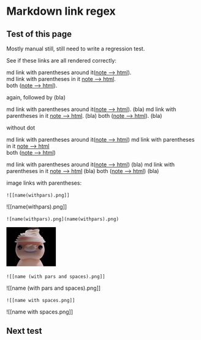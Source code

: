 # Markdown link regex
## Test of this page
Mostly manual still, still need to write a regression test.

See if these links are all rendered correctly:

md link with parentheses around it([note --> html](../../General%20Information/Snippets/note%20--%3E%20html.md)).  
md link with parentheses in it [note --> html](../../General%20Information/Snippets/note%20--%3E%20html.md).   
both ([note --> html](../../General%20Information/Snippets/note-(bla).md)).

again, followed by (bla)

md link with parentheses around it([note --> html](../../General%20Information/Snippets/note%20--%3E%20html.md)).  (bla) 
md link with parentheses in it [note --> html](../../General%20Information/Snippets/note%20--%3E%20html.md).   (bla)
both ([note --> html](../../General%20Information/Snippets/note-(bla).md)). (bla)
   

without dot

md link with parentheses around it([note --> html](../../General%20Information/Snippets/note%20--%3E%20html.md)) 
md link with parentheses in it [note --> html](../../General%20Information/Snippets/note%20--%3E%20html.md)   
both ([note --> html](../../General%20Information/Snippets/note-(bla).md))

md link with parentheses around it([note --> html](../../General%20Information/Snippets/note%20--%3E%20html.md))  (bla)
md link with parentheses in it [note --> html](../../General%20Information/Snippets/note%20--%3E%20html.md)   (bla)
both ([note --> html](../../General%20Information/Snippets/note-(bla).md)) (bla)

image links with parentheses:

`![[name(withpars).png]]`

![[name(withpars).png]]

`![name(withpars).png](name(withpars).png)`

![name(withpars).png](name(withpars).png)

`![[name (with pars and spaces).png]]`

![[name (with pars and spaces).png]]

`![[name with spaces.png]]`

![[name with spaces.png]]

## Next test
